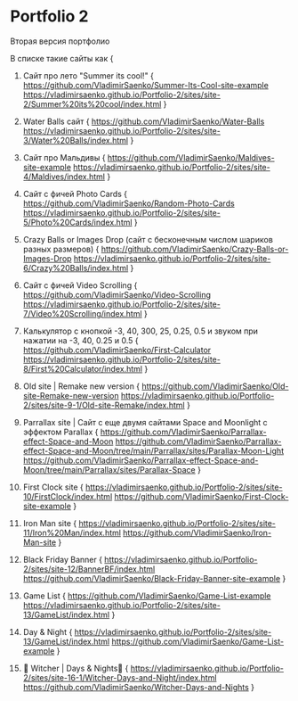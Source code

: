# Portfolio 2
 
Вторая версия портфолио

В списке такие сайты как { 

1. Сайт про лето "Summer its cool!" {
    https://github.com/VladimirSaenko/Summer-Its-Cool-site-example
    https://vladimirsaenko.github.io/Portfolio-2/sites/site-2/Summer%20its%20cool/index.html
    }
2. Water Balls сайт { 
   https://github.com/VladimirSaenko/Water-Balls
   https://vladimirsaenko.github.io/Portfolio-2/sites/site-3/Water%20Balls/index.html
   }
3. Сайт про Мальдивы { 
   https://github.com/VladimirSaenko/Maldives-site-example 
   https://vladimirsaenko.github.io/Portfolio-2/sites/site-4/Maldives/index.html
   }
4. Сайт с фичей Photo Cards {
   https://github.com/VladimirSaenko/Random-Photo-Cards
   https://vladimirsaenko.github.io/Portfolio-2/sites/site-5/Photo%20Cards/index.html 
   }
5. Crazy Balls or Images Drop (сайт с бесконечным числом шариков разных размеров) {
   https://github.com/VladimirSaenko/Crazy-Balls-or-Images-Drop
   https://vladimirsaenko.github.io/Portfolio-2/sites/site-6/Crazy%20Balls/index.html 
   }
6. Сайт с фичей Video Scrolling {
   https://github.com/VladimirSaenko/Video-Scrolling
   https://vladimirsaenko.github.io/Portfolio-2/sites/site-7/Video%20Scrolling/index.html 
   }
  7. Калькулятор с кнопкой -3, 40, 300, 25, 0.25, 0.5 и звуком при нажатии на -3, 40, 0.25 и 0.5  {
   https://github.com/VladimirSaenko/First-Calculator
   https://vladimirsaenko.github.io/Portfolio-2/sites/site-8/First%20Calculator/index.html
   }
8. Old site | Remake new version {
   https://github.com/VladimirSaenko/Old-site-Remake-new-version
   https://vladimirsaenko.github.io/Portfolio-2/sites/site-9-1/Old-site-Remake/index.html 
   }
9. Parrallax site | Сайт с еще двумя сайтами Space and Moonlight с эффектом Parallax {
   https://github.com/VladimirSaenko/Parrallax-effect-Space-and-Moon
   https://github.com/VladimirSaenko/Parrallax-effect-Space-and-Moon/tree/main/Parrallax/sites/Parallax-Moon-Light
   https://github.com/VladimirSaenko/Parrallax-effect-Space-and-Moon/tree/main/Parrallax/sites/Parallax-Space
}
10. First Clock site {
  https://vladimirsaenko.github.io/Portfolio-2/sites/site-10/FirstClock/index.html
  https://github.com/VladimirSaenko/First-Clock-site-example
}

11. Iron Man site {
 https://vladimirsaenko.github.io/Portfolio-2/sites/site-11/Iron%20Man/index.html
 https://github.com/VladimirSaenko/Iron-Man-site
}

12. Black Friday Banner {
 https://vladimirsaenko.github.io/Portfolio-2/sites/site-12/BannerBF/index.html
 https://github.com/VladimirSaenko/Black-Friday-Banner-site-example
}

13. Game List {
   https://github.com/VladimirSaenko/Game-List-example
   https://vladimirsaenko.github.io/Portfolio-2/sites/site-13/GameList/index.html
}

15. Day & Night {
  https://vladimirsaenko.github.io/Portfolio-2/sites/site-13/GameList/index.html
  https://github.com/VladimirSaenko/Game-List-example
}

16. 🐺 Witcher | Days & Nights🐺 {
   https://vladimirsaenko.github.io/Portfolio-2/sites/site-16-1/Witcher-Days-and-Night/index.html
   https://github.com/VladimirSaenko/Witcher-Days-and-Nights
 }
